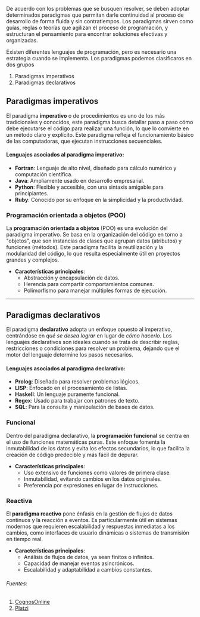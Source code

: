 De acuerdo con los problemas que se busquen resolver, se deben adoptar determinados paradigmas que permitan darle continuidad al proceso de desarrollo de forma fluida y sin contratiempos. Los paradigmas sirven como guías, reglas o teorías que agilizan el proceso de programación, y estructuran el pensamiento para encontrar soluciones efectivas y organizadas.

Existen diferentes lenguajes de programación, pero es necesario una estrategia cuando se implementa. Los paradigmas podemos clasificaros en dos grupos
1. Paradigmas imperativos
2. Paradigmas declarativos

## Paradigmas imperativos
El paradigma **imperativo** o de procedimientos es uno de los más tradicionales y conocidos, este paradigma busca detallar paso a paso cómo debe ejecutarse el código para realizar una función, lo que lo convierte en un método claro y explícito. Este paradigma refleja el funcionamiento básico de las computadoras, que ejecutan instrucciones secuenciales.

#### Lenguajes asociados al paradigma imperativo:
- **Fortran**: Lenguaje de alto nivel, diseñado para cálculo numérico y computación científica.
- **Java**: Ampliamente usado en desarrollo empresarial.
- **Python**: Flexible y accesible, con una sintaxis amigable para principiantes.
- **Ruby**: Conocido por su enfoque en la simplicidad y la productividad.

### Programación orientada a objetos (POO)
La **programación orientada a objetos** (POO) es una evolución del paradigma imperativo. Se basa en la organización del código en torno a "objetos", que son instancias de clases que agrupan datos (atributos) y funciones (métodos). Este paradigma facilita la reutilización y la modularidad del código, lo que resulta especialmente útil en proyectos grandes y complejos.

- **Características principales**:
  - Abstracción y encapsulación de datos.
  - Herencia para compartir comportamientos comunes.
  - Polimorfismo para manejar múltiples formas de ejecución.

---

## Paradigmas declarativos
El paradigma **declarativo** adopta un enfoque opuesto al imperativo, centrándose en *qué se desea lograr* en lugar de *cómo hacerlo*. Los lenguajes declarativos son ideales cuando se trata de describir reglas, restricciones o condiciones para resolver un problema, dejando que el motor del lenguaje determine los pasos necesarios.

#### Lenguajes asociados al paradigma declarativo:
- **Prolog**: Diseñado para resolver problemas lógicos.
- **LISP**: Enfocado en el procesamiento de listas.
- **Haskell**: Un lenguaje puramente funcional.
- **Regex**: Usado para trabajar con patrones de texto.
- **SQL**: Para la consulta y manipulación de bases de datos.

### Funcional
Dentro del paradigma declarativo, la **programación funcional** se centra en el uso de funciones matemáticas puras. Este enfoque fomenta la inmutabilidad de los datos y evita los efectos secundarios, lo que facilita la creación de código predecible y más fácil de depurar.

- **Características principales**:
  - Uso extensivo de funciones como valores de primera clase.
  - Inmutabilidad, evitando cambios en los datos originales.
  - Preferencia por expresiones en lugar de instrucciones.

### Reactiva
El **paradigma reactivo** pone énfasis en la gestión de flujos de datos continuos y la reacción a eventos. Es particularmente útil en sistemas modernos que requieren escalabilidad y respuestas inmediatas a los cambios, como interfaces de usuario dinámicas o sistemas de transmisión en tiempo real.

- **Características principales**:
  - Análisis de flujos de datos, ya sean finitos o infinitos.
  - Capacidad de manejar eventos asincrónicos.
  - Escalabilidad y adaptabilidad a cambios constantes.

###### Fuentes:
1. [CognosOnline](https://cognosonline.com/que-son-paradigmas-de-programacion/)  
2. [Platzi](https://platzi.com/blog/paradigmas-programacion/)